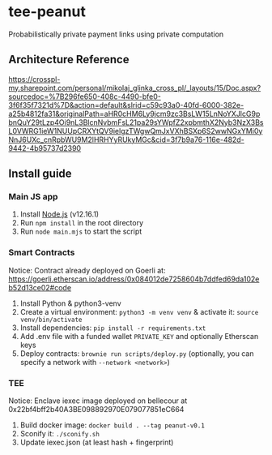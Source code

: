 # tee-peanut
Probabilistically private payment links using private computation


## Architecture Reference
https://crosspl-my.sharepoint.com/personal/mikolaj_glinka_cross_pl/_layouts/15/Doc.aspx?sourcedoc=%7B296fe650-408c-4490-bfe0-3f6f35f7321d%7D&action=default&slrid=c59c93a0-40fd-6000-382e-a25b4812fa31&originalPath=aHR0cHM6Ly9jcm9zc3BsLW15LnNoYXJlcG9pbnQuY29tLzp4Oi9nL3BlcnNvbmFsL21pa29sYWpfZ2xpbmthX2Nyb3NzX3BsL0VWRG1ieW1NUUpCRXYtQV9ielgzTWgwQmJxVXhBSXp6S2wwNGxYMi0yNnJ6UXc_cnRpbWU9M2lHRHYyRUkyMGc&cid=3f7b9a76-116e-482d-9442-4b95737d2390


## Install guide

### Main JS app
1. Install [Node.js](https://nodejs.org/en/download/) (v12.16.1)
2. Run `npm install` in the root directory
3. Run `node main.mjs` to start the script

### Smart Contracts
Notice: Contract already deployed on Goerli at: https://goerli.etherscan.io/address/0x084012de7258604b7ddfed69da102eb52d13ce02#code 

1. Install Python & python3-venv
2. Create a virtual environment: `python3 -m venv venv` & activate it: `source venv/bin/activate`
3. Install dependencies: `pip install -r requirements.txt`
4. Add .env file with a funded wallet `PRIVATE_KEY` and optionally Etherscan keys
4. Deploy contracts: `brownie run scripts/deploy.py` (optionally, you can specify a network with `--network <network>`)

### TEE
Notice: Enclave iexec image deployed on bellecour at 0x22bf4bff2b40A3BE098892970E079077851eC664

1. Build docker image: `docker build . --tag peanut-v0.1`
2. Sconify it: `./sconify.sh`
3. Update iexec.json (at least hash + fingerprint)
